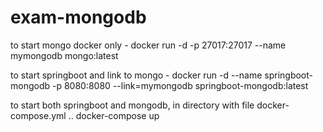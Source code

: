 # exam-mongodb

to start mongo docker only - 
docker run -d -p 27017:27017 --name mymongodb mongo:latest

to start springboot and link to mongo - 
docker run -d --name springboot-mongodb -p 8080:8080 --link=mymongodb springboot-mongodb:latest

to start both springboot and mongodb, in directory with file docker-compose.yml ..
docker-compose up